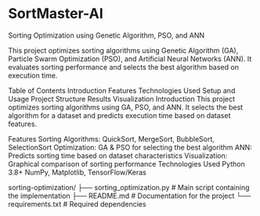 # SortMaster-AI
Sorting Optimization using Genetic Algorithm, PSO, and ANN

This project optimizes sorting algorithms using Genetic Algorithm (GA), Particle Swarm Optimization (PSO), and Artificial Neural Networks (ANN). It evaluates sorting performance and selects the best algorithm based on execution time.

Table of Contents
Introduction
Features
Technologies Used
Setup and Usage
Project Structure
Results
Visualization
Introduction
This project optimizes sorting algorithms using GA, PSO, and ANN. It selects the best algorithm for a dataset and predicts execution time based on dataset features.

Features
Sorting Algorithms: QuickSort, MergeSort, BubbleSort, SelectionSort
Optimization: GA & PSO for selecting the best algorithm
ANN: Predicts sorting time based on dataset characteristics
Visualization: Graphical comparison of sorting performance
Technologies Used
Python 3.8+
NumPy, Matplotlib, TensorFlow/Keras

sorting-optimization/
├── sorting_optimization.py   # Main script containing the implementation
├── README.md                 # Documentation for the project
└── requirements.txt          # Required dependencies
